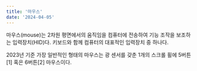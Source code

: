 ```yaml
---
title: '마우스'
date: '2024-04-05'
---
```


마우스(mouse)는 2차원 평면에서의 움직임을 컴퓨터에 전송하여 기능 조작을 보조하는 입력장치(HID)다. 키보드와 함께 컴퓨터의 대표적인 입력장치 중 하나다.

2023년 기준 가장 일반적인 형태의 마우스는 광 센서를 갖춘 1개의 스크롤 휠에 5버튼[1] 혹은 6버튼[2] 마우스이다.
